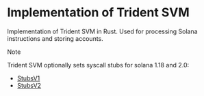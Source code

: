 # Implementation of Trident SVM

Implementation of Trident SVM in Rust. Used for processing Solana instructions and storing accounts.


> [!NOTE]
> Trident SVM optionally sets syscall stubs for solana 1.18 and 2.0:
> - [StubsV1](https://github.com/Ackee-Blockchain/trident-syscall-stubs-v1)
> - [StubsV2](https://github.com/Ackee-Blockchain/trident-syscall-stubs-v2)
